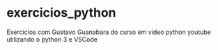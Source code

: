 # exercicios_python
Exercicios com Gustavo Guanabara do curso em video python youtube
utilizando o python 3 e VSCode
